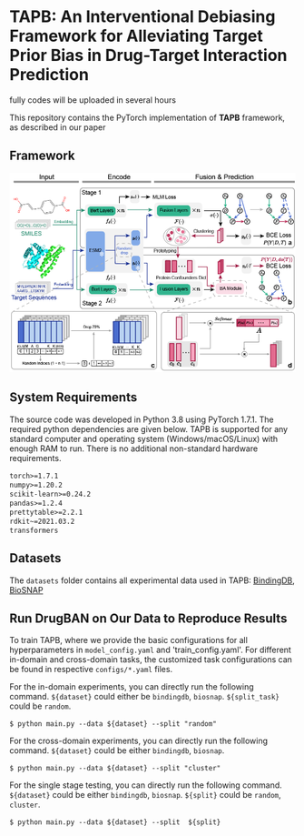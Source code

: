 # TAPB: An Interventional Debiasing Framework for Alleviating Target Prior Bias in Drug-Target Interaction Prediction

fully codes will be uploaded in several hours

This repository contains the PyTorch implementation of **TAPB** framework, as described in our paper
## Framework
![TAPB](image/TAPB.png)
## System Requirements

The source code was developed in Python 3.8 using PyTorch 1.7.1. The required python dependencies are given below. TAPB is supported for any standard computer and operating system (Windows/macOS/Linux) with enough RAM to run. There is no additional non-standard hardware requirements.

```
torch>=1.7.1
numpy>=1.20.2
scikit-learn>=0.24.2
pandas>=1.2.4
prettytable>=2.2.1
rdkit~=2021.03.2
transformers
```

## Datasets

The `datasets` folder contains all experimental data used in TAPB: [BindingDB](https://github.com/peizhenbai/DrugBAN), [BioSNAP](https://github.com/kexinhuang12345/MolTrans)

## Run DrugBAN on Our Data to Reproduce Results

To train TAPB, where we provide the basic configurations for all hyperparameters in `model_config.yaml` and 'train_config.yaml'. For different in-domain and cross-domain tasks, the customized task configurations can be found in respective `configs/*.yaml` files.

For the in-domain experiments, you can directly run the following command. `${dataset}` could either be `bindingdb`, `biosnap`. `${split_task}` could be `random`. 

```
$ python main.py --data ${dataset} --split "random"
```

For the cross-domain experiments, you can directly run the following command. `${dataset}` could be either `bindingdb`, `biosnap`.

```
$ python main.py --data ${dataset} --split "cluster"
```

For the single stage testing, you can directly run the following command. `${dataset}` could be either `bindingdb`, `biosnap`. `${split}` could be `random`, `cluster`. 
```
$ python main.py --data ${dataset} --split  ${split}
```
